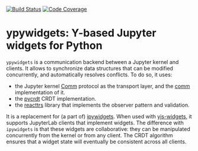 [![Build Status](https://github.com/QuantStack/ypywidgets/workflows/test/badge.svg)](https://github.com/QuantStack/ypywidgets/actions)
[![Code Coverage](https://img.shields.io/badge/coverage-100%25-green)](https://img.shields.io/badge/coverage-100%25-green)

# ypywidgets: Y-based Jupyter widgets for Python

`ypywidgets` is a communication backend between a Jupyter kernel and clients. It allows to synchronize data structures that can be modified concurrently, and automatically resolves conflicts. To do so, it uses:
- the Jupyter kernel [Comm](https://jupyter-client.readthedocs.io/en/stable/messaging.html#custom-messages) protocol as the transport layer, and the [comm](https://github.com/ipython/comm) implementation of it.
- the [pycrdt](https://github.com/jupyter-server/pycrdt) CRDT implementation.
- the [reacttrs](https://github.com/QuantStack/reacttrs) library that implements the observer pattern and validation.

It is a replacement for (a part of) [ipywidgets](https://ipywidgets.readthedocs.io). When used with [yjs-widgets](https://github.com/QuantStack/yjs-widgets), it supports JupyterLab clients that implement widgets. The difference with `ipywidgets` is that these widgets are collaborative: they can be manipulated concurrently from the kernel or from any client. The CRDT algorithm ensures that a widget state will eventually be consistent across all clients.
